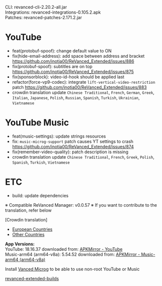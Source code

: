 CLI: revanced-cli-2.20.2-all.jar  
Integrations: revanced-integrations-0.105.2.apk  
Patches: revanced-patches-2.171.2.jar  

YouTube
==
- feat(protobuf-spoof): change default value to ON
- fix(hide-email-address): add space between address and bracket https://github.com/inotia00/ReVanced_Extended/issues/886
- fix(protobuf-spoof): subtitles are on top https://github.com/inotia00/ReVanced_Extended/issues/875
- fix(sponsorblock): video-id-hook should be applied last
- refactor(force-vp9-codec): integrate `lift-vertical-video-restriction` patch https://github.com/inotia00/ReVanced_Extended/issues/883
- crowdin translation update
`Chinese Traditional`, `French`, `German`, `Greek`, `Italian`, `Japanese`, `Polish`, `Russian`, `Spanish`, `Turkish`, `Ukrainian`, `Vietnamese`


YouTube Music
==
- feat(music-settings): update strings resources
- fix: `music-microg-support` patch causes YT settings to crash https://github.com/inotia00/ReVanced_Extended/issues/874
- fix(remember-video-quality): patch description is missing
- crowdin translation update
`Chinese Traditional`, `French`, `Greek`, `Polish`, `Spanish`, `Turkish`, `Vietnamese`


ETC
==
- build: update dependencies


※ Compatible ReVanced Manager: v0.0.57
※ If you want to contribute to the translation, refer below

[Crowdin translation]
- [European Countries](https://crowdin.com/project/revancedextendedeu)
- [Other Countries](https://crowdin.com/project/revancedextended)
  
**App Versions:**  
YouTube: 18.16.37
downloaded from: [APKMirror - YouTube](https://www.apkmirror.com/apk/google-inc/youtube/youtube-18-16-37-release/youtube-18-16-37-2-android-apk-download/)  
Music-arm64 (arm64-v8a): 5.54.52
downloaded from: [APKMirror - Music-arm64 (arm64-v8a)](https://www.apkmirror.com/apk/google-inc/youtube-music/youtube-music-5-54-52-release/youtube-music-5-54-52-android-apk-download/)  

Install [Vanced Microg](https://github.com/inotia00/VancedMicroG/releases) to be able to use non-root YouTube or Music  

[revanced-extended-builds](https://github.com/E85Addict/revanced-extended-builds)  
